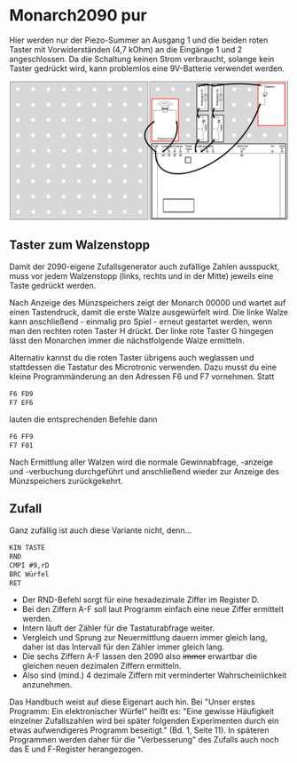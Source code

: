 # Monarch2090 pur

Hier werden nur der Piezo-Summer an Ausgang 1 und die beiden roten Taster mit Vorwiderständen (4,7 kOhm) an die Eingänge 1 und 2 angeschlossen. Da die Schaltung keinen Strom verbraucht, solange kein Taster gedrückt wird, kann problemlos eine 9V-Batterie verwendet werden. 

![Schaltplan](/pics/SchaltungPur.png)

## Taster zum Walzenstopp

Damit der 2090-eigene Zufallsgenerator auch zufällige Zahlen ausspuckt, muss vor jedem Walzenstopp (links, rechts und in der Mitte) jeweils eine Taste gedrückt werden.

Nach Anzeige des Münzspeichers zeigt der Monarch 00000 und wartet auf einen Tastendruck, damit die erste Walze ausgewürfelt wird. Die linke Walze kann anschließend - einmalig pro Spiel - erneut gestartet werden, wenn man den rechten roten Taster H drückt. Der linke rote Taster G hingegen lässt den Monarchen immer die nächstfolgende Walze ermitteln. 

Alternativ kannst du die roten Taster übrigens auch weglassen und stattdessen die Tastatur des Microtronic verwenden. Dazu musst du eine kleine Programmänderung an den Adressen F6 und F7 vornehmen. Statt
```
F6 FD9     
F7 EF6      
```
lauten die entsprechenden Befehle dann
```
F6 FF9     
F7 F01      
```

Nach Ermittlung aller Walzen wird die normale Gewinnabfrage, -anzeige und -verbuchung durchgeführt und anschließend wieder zur Anzeige des Münzspeichers zurückgekehrt.

## Zufall

Ganz zufällig ist auch diese Variante nicht, denn...
```
KIN TASTE
RND
CMPI #9,rD
BRC Würfel
RET
```

- Der RND-Befehl sorgt für eine hexadezimale Ziffer im Register D.
- Bei den Ziffern A-F soll laut Programm einfach eine neue Ziffer ermittelt werden.
- Intern läuft der Zähler für die Tastaturabfrage weiter.
- Vergleich und Sprung zur Neuermittlung dauern immer gleich lang, daher ist das Intervall für den Zähler immer gleich lang.
- Die sechs Ziffern A-F lassen den 2090 also ~~immer~~ erwartbar die gleichen neuen dezimalen Ziffern ermitteln.
- Also sind (mind.) 4 dezimale Ziffern mit verminderter Wahrscheinlichkeit anzunehmen.

Das Handbuch weist auf diese Eigenart auch hin. Bei "Unser erstes Programm: Ein elektronischer Würfel" heißt es: "Eine gewisse Häufigkeit einzelner Zufallszahlen wird bei später folgenden Experimenten durch ein etwas aufwendigeres Programm beseitigt." (Bd. 1, Seite 11). In späteren Programmen werden daher für die "Verbesserung" des Zufalls auch noch das E und F-Register herangezogen.
